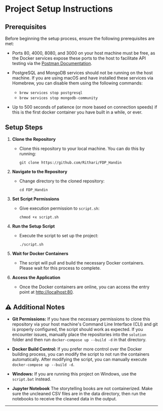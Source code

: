 # Project Setup Instructions

## Prerequisites

Before beginning the setup process, ensure the following prerequisites are met:

- Ports 80, 4000, 8080, and 3000 on your host machine must be free, as the Docker services expose these ports to the host to facilitate API testing via the [Postman Documentation](https://documenter.getpostman.com/view/7558469/2s9Yyti24E).
- PostgreSQL and MongoDB services should not be running on the host machine. If you are using macOS and have installed these services via Homebrew, you can disable them using the following commands:
  - `brew services stop postgresql`
  - `brew services stop mongodb-community`
 
- Up to 500 seconds of patience (or more based on connection speeds) if this is the first docker container you have built in a while, or ever. 

## Setup Steps

1. **Clone the Repository**
   - Clone this repository to your local machine. You can do this by running:
     ```
     git clone https://github.com/Rithari/FDP_Handin
     ```

2. **Navigate to the Repository**
   - Change directory to the cloned repository:
     ```
     cd FDP_Handin
     ```

3. **Set Script Permissions**
   - Give execution permission to `script.sh`:
     ```
     chmod +x script.sh
     ```

4. **Run the Setup Script**
   - Execute the script to set up the project:
     ```
     ./script.sh
     ```

5. **Wait for Docker Containers**
   - The script will pull and build the necessary Docker containers. Please wait for this process to complete.

6. **Access the Application**
   - Once the Docker containers are online, you can access the entry point at [http://localhost:80](http://localhost:80).
  

## ⚠️ Additional Notes

- **Git Permissions:** If you have the necessary permissions to clone this repository via your host machine's Command Line Interface (CLI) and git is properly configured, the script should work as expected. If you encounter issues, manually place the repositories into the `solution` folder and then run `docker-compose up --build -d` in that directory.

- **Docker Build Control:** If you prefer more control over the Docker building process, you can modify the script to not run the containers automatically. After modifying the script, you can manually execute `docker-compose up --build -d`.

- **Windows:** If you are running this project on Windows, use the `script.bat` instead.

- **Jupyter Notebook** The storytelling books are not containerized. Make sure the uncleaned CSV files are in the data directory, then run the notebooks to receive the cleaned data in the output.

---
